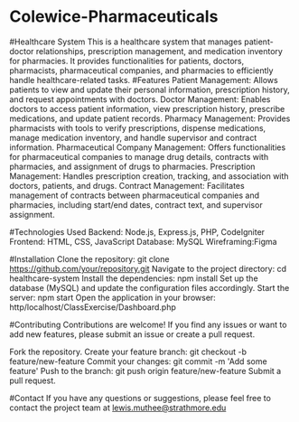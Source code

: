 # Colewice-Pharmaceuticals
#Healthcare System
This is a healthcare system that manages patient-doctor relationships, prescription management, and medication inventory for pharmacies. It provides functionalities for patients, doctors, pharmacists, pharmaceutical companies, and pharmacies to efficiently handle healthcare-related tasks.
#Features
Patient Management: Allows patients to view and update their personal information, prescription history, and request appointments with doctors.
Doctor Management: Enables doctors to access patient information, view prescription history, prescribe medications, and update patient records.
Pharmacy Management: Provides pharmacists with tools to verify prescriptions, dispense medications, manage medication inventory, and handle supervisor and contract information.
Pharmaceutical Company Management: Offers functionalities for pharmaceutical companies to manage drug details, contracts with pharmacies, and assignment of drugs to pharmacies.
Prescription Management: Handles prescription creation, tracking, and association with doctors, patients, and drugs.
Contract Management: Facilitates management of contracts between pharmaceutical companies and pharmacies, including start/end dates, contract text, and supervisor assignment.

#Technologies Used
Backend: Node.js, Express.js, PHP, CodeIgniter
Frontend: HTML, CSS, JavaScript
Database: MySQL
Wireframing:Figma

#Installation
Clone the repository: git clone https://github.com/your/repository.git
Navigate to the project directory: cd healthcare-system
Install the dependencies: npm install
Set up the database (MySQL) and update the configuration files accordingly.
Start the server: npm start
Open the application in your browser: http/localhost/ClassExercise/Dashboard.php

#Contributing
Contributions are welcome! If you find any issues or want to add new features, please submit an issue or create a pull request.

Fork the repository.
Create your feature branch: git checkout -b feature/new-feature
Commit your changes: git commit -m 'Add some feature'
Push to the branch: git push origin feature/new-feature
Submit a pull request.

#Contact
If you have any questions or suggestions, please feel free to contact the project team at lewis.muthee@strathmore.edu
